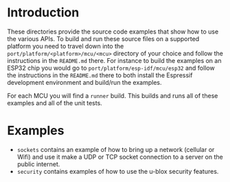 # Introduction
These directories provide the source code examples that show how to use the various APIs.  To build and run these source files on a supported platform you need to travel down into the `port/platform/<platform>/mcu/<mcu>` directory of your choice and follow the instructions in the `README.md` there.  For instance to build the examples on an ESP32 chip you would go to `port/platform/esp-idf/mcu/esp32` and follow the instructions in the `README.md` there to both install the Espressif development environment and build/run the examples.

For each MCU you will find a `runner` build.  This builds and runs all of these examples and all of the unit tests.

# Examples

- `sockets` contains an example of how to bring up a network (cellular or Wifi) and use it make a UDP or TCP socket connection to a server on the public internet.
- `security` contains examples of how to use the u-blox security features.